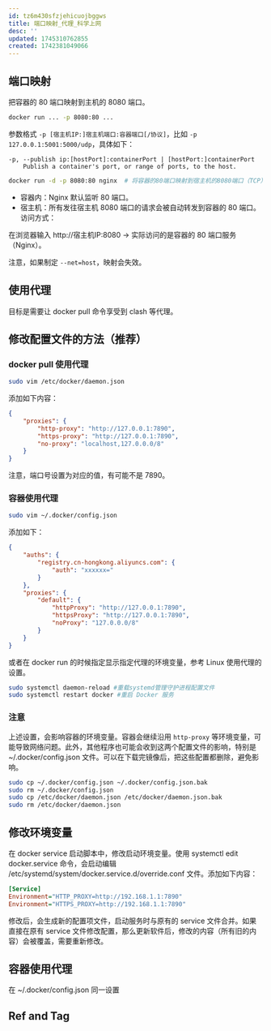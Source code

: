```yaml
---
id: tz6m430sfzjehicuojbggws
title: 端口映射_代理_科学上网
desc: ''
updated: 1745310762855
created: 1742381049066
---
```


## 端口映射

把容器的 80 端口映射到主机的 8080 端口。

```bash
docker run ... -p 8080:80 ...
```

参数格式 `-p [宿主机IP:]宿主机端口:容器端口[/协议]`，比如 `-p 127.0.0.1:5001:5000/udp`，具体如下：

```
-p, --publish ip:[hostPort]:containerPort | [hostPort:]containerPort
    Publish a container's port, or range of ports, to the host.
```

```bash
docker run -d -p 8080:80 nginx  # 将容器的80端口映射到宿主机的8080端口（TCP）
```

- ​​容器内​​：Nginx 默认监听 80 端口。
- ​​宿主机​​：所有发往宿主机 8080 端口的请求会被自动转发到容器的 80 端口。
​​访问方式​​：

在浏览器输入 http://宿主机IP:8080 → 实际访问的是容器的 80 端口服务（Nginx）。

注意，如果制定 `--net=host`，映射会失效。

## 使用代理

目标是需要让 docker pull 命令享受到 clash 等代理。

## 修改配置文件的方法（推荐）

### docker pull 使用代理

```bash
sudo vim /etc/docker/daemon.json
```

添加如下内容：
```json
{
    "proxies": {        
        "http-proxy": "http://127.0.0.1:7890",
        "https-proxy": "http://127.0.0.1:7890",
        "no-proxy": "localhost,127.0.0.0/8"
    }
}
```

注意，端口号设置为对应的值，有可能不是 7890。

### 容器使用代理

```bash
sudo vim ~/.docker/config.json
```

添加如下：

```json
{
    "auths": {
        "registry.cn-hongkong.aliyuncs.com": {
            "auth": "xxxxxx="
        }
    },
    "proxies": {
        "default": {
            "httpProxy": "http://127.0.0.1:7890",
            "httpsProxy": "http://127.0.0.1:7890",
            "noProxy": "127.0.0.0/8"
        }
    }
}
```

或者在 docker run 的时候指定显示指定代理的环境变量，参考 Linux 使用代理的设置。

```bash
sudo systemctl daemon-reload #重载systemd管理守护进程配置文件
sudo systemctl restart docker #重启 Docker 服务
```

### 注意

上述设置，会影响容器的环境变量。容器会继续沿用 `http-proxy` 等环境变量，可能导致网络问题。此外，其他程序也可能会收到这两个配置文件的影响，特别是 ~/.docker/config.json 文件。可以在下载完镜像后，把这些配置都删除，避免影响。

```bash
sudo cp ~/.docker/config.json ~/.docker/config.json.bak
sudo rm ~/.docker/config.json
sudo cp /etc/docker/daemon.json /etc/docker/daemon.json.bak
sudo rm /etc/docker/daemon.json
```

## 修改环境变量

在 docker service 启动脚本中，修改启动环境变量。使用 systemctl edit docker.service 命令，会启动编辑 /etc/systemd/system/docker.service.d/override.conf 文件。添加如下内容：

```ini
[Service]
Environment="HTTP_PROXY=http://192.168.1.1:7890"
Environment="HTTPS_PROXY=http://192.168.1.1:7890"
```

修改后，会生成新的配置项文件，启动服务时与原有的 service 文件合并。如果直接在原有 service 文件修改配置，那么更新软件后，修改的内容（所有旧的内容）会被覆盖，需要重新修改。

## 容器使用代理

在 ~/.docker/config.json 同一设置

## Ref and Tag